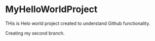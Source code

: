 # MyHelloWorldProject

THis is Helo world project created to understand Github functionality.

Creating my second branch.
